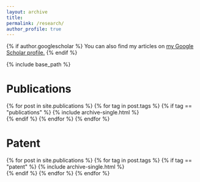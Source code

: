 ```yaml
---
layout: archive
title: 
permalink: /research/
author_profile: true
---
```


{% if author.googlescholar %}
  You can also find my articles on <u><a href="{{author.googlescholar}}">my Google Scholar profile</a>.</u>
{% endif %}

{% include base_path %}

Publications
===

{% for post in site.publications %}
  {% for tag in post.tags %}
    {% if tag == "publications" %}
      {% include archive-single.html %}      
    {% endif %}
  {% endfor %}
{% endfor %}

<!--{% for post in site.publications reversed %}
    {% include archive-single.html %}
{% endfor %}-->


Patent
====

{% for post in site.publications %}
  {% for tag in post.tags %}
    {% if tag == "patent" %}
      {% include archive-single.html %}      
    {% endif %}
  {% endfor %}
{% endfor %}

<!--{% for post in site.publications %}
    {% if post.tags == "patent" %}
      {% include archive-single.html %}
    {% endif %}
{% endfor %}-->
